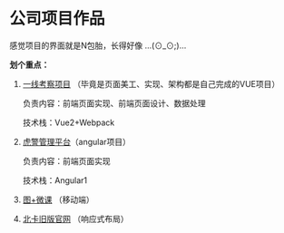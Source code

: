 # 公司项目作品

感觉项目的界面就是N包胎，长得好像  …(⊙_⊙;)… 

**划个重点：**

1. [一线考察项目](https://github.com/an55555/MyWeb/blob/master/Done/一线考察项目.md) （毕竟是页面美工、实现、架构都是自己完成的VUE项目）

    负责内容：前端页面实现、前端页面设计、数据处理

    技术栈：Vue2+Webpack

2. [虎警管理平台](https://github.com/an55555/MyWeb/blob/master/Done/虎警管理平台.md)（angular项目）

    负责内容：前端页面实现

    技术栈：Angular1

3. [图+微课](https://github.com/an55555/MyWeb/blob/master/Done/图+微课.md) （移动端）

4. [北卡旧版官网](https://github.com/an55555/MyWeb/blob/master/Done/北卡旧版官网.md) （响应式布局）

